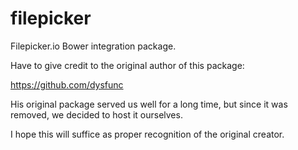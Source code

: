 # filepicker

Filepicker.io Bower integration package.  

Have to give credit to the original author of this package:

https://github.com/dysfunc

His original package served us well for a long time, but since it was removed, we decided to host it ourselves.

I hope this will suffice as proper recognition of the original creator.
